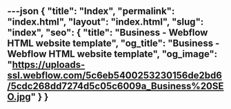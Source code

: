 ---json
{
  "title": "Index",
  "permalink": "index.html",
  "layout": "index.html",
  "slug": "index",
  "seo": {
    "title": "Business - Webflow HTML website template",
    "og_title": "Business - Webflow HTML website template",
    "og_image": "https://uploads-ssl.webflow.com/5c6eb5400253230156de2bd6/5cdc268dd7274d5c05c6009a_Business%20SEO.jpg"
  }
}
---



